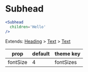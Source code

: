 # Subhead

```.jsx
<Subhead
  children='Hello'
/>

```



Extends: [Heading](/components/Heading) > [Text](/components/Text) > [Text](/components/Text)

prop | default | theme key
---|---|---
fontSize | 4 | fontSizes